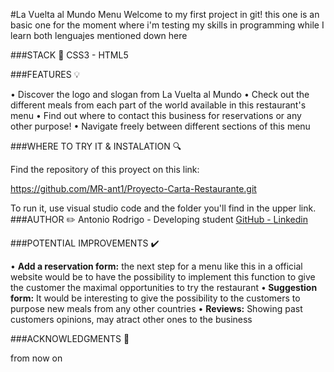 #La Vuelta al Mundo Menu
Welcome to my first project in git! this one is an basic one for the moment where i'm testing my skills in programming while I learn both lenguajes mentioned down here

###STACK :wrench:
CSS3 - HTML5

###FEATURES :bulb:

• Discover the logo and slogan from La Vuelta al Mundo
• Check out the different meals from each part of the world available in this restaurant's menu
• Find out where to contact this business for reservations or any other purpose!
• Navigate freely between different sections of this menu

###WHERE TO TRY IT & INSTALATION :mag:

Find the repository of this proyect on this link:

https://github.com/MR-ant1/Proyecto-Carta-Restaurante.git

To run it, use visual studio code and the folder you'll find in the upper link. 
###AUTHOR :pencil2:
Antonio Rodrigo - Developing student
<a href="https://github.com/MR-ant1">GitHub - <a href="https://www.linkedin.com/in/antonio-rodrigo-camacho-306b60205?lipi=urn%3Ali%3Apage%3Ad_flagship3_profile_view_base_contact_details%3BbZw124AlRu2kGWtATXloag%3D%3D">Linkedin</a>

###POTENTIAL IMPROVEMENTS :heavy_check_mark:

• <strong> Add a reservation form:</strong> the next step for a menu like this in a official website would be to have the possibility to implement this function to give the customer the maximal opportunities to try the restaurant
•<strong> Suggestion form:</strong> It would be interesting to give the possibility to the customers to purpose new meals from any other countries
• <strong>Reviews:</strong> Showing past customers opinions, may atract other ones to the business

###ACKNOWLEDGMENTS :raised_hands:

from now on



